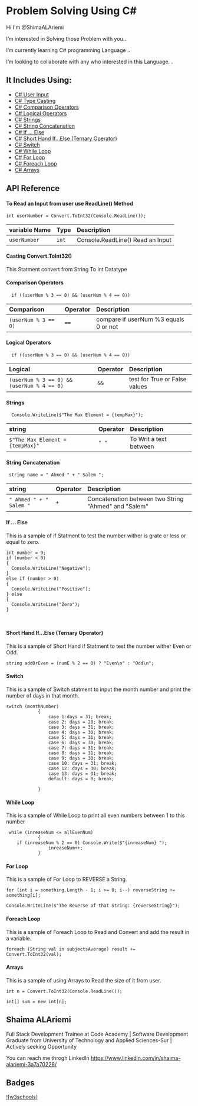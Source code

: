 # Problem Solving Using C#

Hi I'm @ShimaALAriemi



I’m interested in Solving those Problem with you..

I’m currently learning C# programming Language ..

I’m looking to collaborate with any who interested in this Language. . 



## It Includes Using:
 - [C# User Input](https://www.w3schools.com/cs/cs_user_input.php)
 - [C# Type Casting](https://www.w3schools.com/cs/cs_type_casting.php)
 - [C# Comparison Operators](https://www.w3schools.com/cs/cs_operators_logical.php)
 - [C# Logical Operators](https://www.w3schools.com/cs/cs_operators_logical.php)
  - [C# Strings](https://www.w3schools.com/cs/cs_strings.php)
   - [C# String Concatenation](https://www.w3schools.com/cs/cs_strings_concat.php)
- [C# If ... Else](https://www.w3schools.com/cs/cs_conditions.php)
- [C# Short Hand If...Else (Ternary Operator)](https://www.w3schools.com/cs/cs_conditions_shorthand.php)
- [C# Switch](https://www.w3schools.com/cs/cs_switch.php)
- [C# While Loop](https://www.w3schools.com/cs/cs_while_loop.php)
- [C# For Loop](https://www.w3schools.com/cs/cs_for_loop.php)
- [C# Foreach Loop](https://www.w3schools.com/cs/cs_foreach_loop.php)
- [C# Arrays](https://www.w3schools.com/cs/cs_arrays.php)



## API Reference

#### To Read an Input from user use ReadLine() Method

```http
int userNumber = Convert.ToInt32(Console.ReadLine());
```

| variable Name | Type     | Description                |
| :-------- | :------- | :------------------------- |
| `userNumber` | `int` | Console.ReadLine() Read an Input|

#### Casting  Convert.ToInt32()

This Statment convert from String To Int Datatype


#### Comparison Operators

```http
  if ((userNum % 3 == 0) && (userNum % 4 == 0))  

```

| Comparison  | Operator     | Description                       |
| :-------- | :------- | :-------------------------------- |
| `(userNum % 3 == 0)`      | `==` | compare if userNum %3 equals 0 or not|

#### Logical Operators

```http
  if ((userNum % 3 == 0) && (userNum % 4 == 0))  

```

| Logical  | Operator     | Description                       |
| :-------- | :------- | :-------------------------------- |
| `(userNum % 3 == 0) && (userNum % 4 == 0)`      | `&&` | test for True or False values |

####  Strings

```http
  Console.WriteLine($"The Max Element = {tempMax}"); 

```

| string  | Operator     | Description                       |
| :-------- | :------- | :-------------------------------- |
| `$"The Max Element = {tempMax}"` | `" "` | To Writ a text between

####  String Concatenation

```http
 string name = " Ahmed " + " Salem ";

```

| string  | Operator     | Description                       |
| :-------- | :------- | :-------------------------------- |
| `" Ahmed " + " Salem "` | ` + ` | Concatenation between two String "Ahmed" and "Salem"


#### If ... Else
This is a sample of if Statment to test the number wither is grate or less or equal to zero.


```http
int number = 9;
if (number < 0) 
{
  Console.WriteLine("Negative");
} 
else if (number > 0) 
{
  Console.WriteLine("Positive");
} else 
{
  Console.WriteLine("Zero");
} 



```

#### Short Hand If...Else (Ternary Operator)

This is a sample of Short Hand if Statment to test the number wither Even or Odd.


```http
string addOrEven = (numE % 2 == 0) ? "Even\n" : "Odd\n";
```

#### Switch

This is a sample of Switch statment to input the month number and print the number of days in that month.


```http
switch (monthNumber)
            {
                case 1:days = 31; break;
                case 2: days = 28; break;
                case 3: days = 31; break;
                case 4: days = 30; break;
                case 5: days = 31; break;
                case 6: days = 30; break;
                case 7: days = 31; break;
                case 8: days = 31; break;
                case 9: days = 30; break;
                case 10: days = 31; break;
                case 12: days = 30; break;
                case 13: days = 31; break;
                default: days = 0; break;

            }
```

####  While Loop

This is a sample of While Loop to print all even numbers between 1 to this number


```http
 while (inreaseNum <= allEvenNum)
            {
    if (inreaseNum % 2 == 0) Console.Write($"{inreaseNum} ");
                inreaseNum++;
            }
```

####  For Loop

This is a sample of For Loop to REVERSE a String.


```http
for (int i = something.Length - 1; i >= 0; i--) reverseString += something[i];
            
Console.WriteLine($"The Reverse of that String: {reverseString}");
```

####  Foreach Loop

This is a sample of Foreach Loop to Read and Convert and add the result in a variable.


```http
foreach (String val in subjectsAverage) result += Convert.ToInt32(val);
```

####  Arrays 

This is a sample of using Arrays to Read the size of it from user.


```http
int n = Convert.ToInt32(Console.ReadLine());

int[] sum = new int[n];

```









## Shaima ALAriemi

Full Stack Development Trainee at Code Academy | Software Development Graduate from University of Technology and Applied Sciences-Sur | Actively seeking Opportunity

You can reach me throgh LinkedIn https://www.linkedin.com/in/shaima-alariemi-3a7a70228/


## Badges

[![w3schools]](https://www.w3schools.com/cs/index.php)

